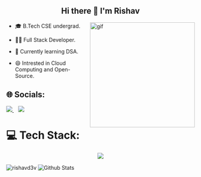 <h2 align="center">Hi there 👋 I'm Rishav</h2> 

<img align="right" alt="gif" width="280" src="https://media2.giphy.com/media/f3iwJFOVOwuy7K6FFw/giphy.gif?cid=ecf05e472kvyn8rq6elqunfokq1x259qkvrcilnyb5hlp3mc&ep=v1_gifs_related&rid=giphy.gif&ct=g">

- 🎓 B.Tech CSE undergrad.

- 👨‍💻 Full Stack Developer.

- 🌱 Currently learning DSA.
   
- 😄 Intrested in Cloud Computing and Open-Source.
  

  
## 🌐 Socials:
<p>
   <a href="https://www.linkedin.com/in/rishav01" target="_blank">
      <img src="https://skillicons.dev/icons?i=linkedin">
   </a>&nbsp;&nbsp;
   <a href="mailto:rishavr.dev@gmail.com" target="_blank">
      <img src="https://skillicons.dev/icons?i=gmail">
   </a>
</p>


# 💻 Tech Stack:
<div align="center">
  <p>
    <img src="https://skillicons.dev/icons?i=java,js,cpp,html,css,react,tailwind,nodejs,express,mongodb,mysql,postgres,postman,vscode,linux,git&perline=14" />
  </p>
</div>

<img align="center" src="https://github-readme-stats.vercel.app/api/top-langs?username=rishavd3v&show_icons=true&locale=en&layout=compact" alt="rishavd3v" />
<img align="center" src="https://github-readme-stats.vercel.app/api?username=rishavd3v&include_all_commits=true&count_private=true&show_icons=true&theme=light&line_height=27" alt="Github Stats"/>
